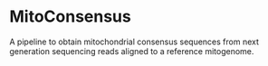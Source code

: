 # MitoConsensus
A pipeline to obtain mitochondrial consensus sequences from next generation sequencing reads aligned to a reference mitogenome.
